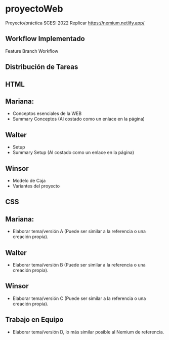 # **proyectoWeb**
Proyecto/práctica SCESI 2022
Replicar https://nemium.netlify.app/
## Workflow Implementado
Feature Branch Workflow
## **Distribución de Tareas**
## **HTML**
## Mariana:
- Conceptos esenciales de la WEB
- Summary Conceptos (Al costado como un enlace en la página)
## Walter
- Setup
- Summary Setup (Al costado como un enlace en la página)
## Winsor
- Modelo de Caja
- Variantes del proyecto 
## **CSS**
## Mariana:
- Elaborar tema/versión A (Puede ser similar a la referencia o una creación propia).
## Walter
- Elaborar tema/versión B (Puede ser similar a la referencia o una creación propia).
## Winsor
- Elaborar tema/versión C (Puede ser similar a la referencia o una creación propia).
## Trabajo en Equipo
- Elaborar tema/versión D, lo más similar posible al Nemium de referencia.
